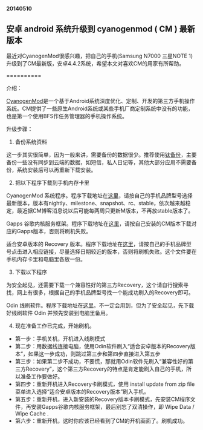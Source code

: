 #### 20140510
## 安卓 android 系统升级到 cyanogenmod ( CM ) 最新版本

最近对CyanogenMod很感兴趣，把自己的手机(Samsung N7000 三星NOTE 1)升级到了CM最新版，安卓4.4.2系统，希望本文对喜欢CM的用家有所帮助。

==========

介绍：

[CyanogenMod][1]是一个基于Android系统深度优化、定制、开发的第三方手机操作系统。CM提供了一些原生Android系统或某些手机厂商定制系统中没有的功能，也是第一个使用BFS作任务管理器的手机操作系统。

升级步骤：

1. 备份系统资料

这一步其实很简单，因为一般来讲，需要备份的数据很少。推荐使用[钛备份][2]，主要备份一些没有同步到云端的数据，如短信，私人日记等，其他大部分应用不需要备份，系统安装后可以再重新下载安装。

2. 把以下程序下载到手机内存卡里

CyanogenMod 系统程序。程序下载地址在[这里][3]，请按自己的手机品牌型号选择最新版本，版本有nightly、milestone、snapshot、rc、stable，依次越来越稳定，最近据CM博客消息说以后可能每两周只更新M版本，不再放stable版本了。

Gapps 谷歌内核服务框架。程序下载地址在[这里][4]，请按自己安装的CM版本下载对应的Gapps版本，否则将刷机失败。

适合安卓版本的 Recovery 版本。程序下载地址在[这里][5]，请按自己的手机品牌型号点击进入相应链接，尽量选择日期较近的版本，否则将刷机失败。这个文件要在手机内存卡里和电脑里各放一份。

3. 下载以下程序

为安全起见，还需要下载一个兼容性好的第三方Recovery，这个请自行搜索寻找，网上有很多，根据自己的手机品牌型号找一个能成功刷入的Recovery即可。

Odin 线刷软件。程序下载地址在[这里][6]。不一定会用到，但为了安全起见，先下载好线刷软件 Odin 并预先安装到电脑里备用。

4. 现在准备工作已完成，开始刷机。

+ 第一步：手机关机，开机进入线刷模式 
+ 第二步：用数据线连接电脑，使用Odin软件刷入“适合安卓版本的Recovery版本”，如果这一步成功，则跳过第三步和第四步直接进入第五步 
+ 第三步：如果第二步不成功，不要慌，那就用Odin软件先刷入“兼容性好的第三方Recovery”，这个第三方Recovery的特点是肯定能刷入自己的手机，所以准备工作要做好。 
+ 第四步：重新开机进入Recovery卡刷模式，使用 install update from zip file 菜单进入选择“适合安卓版本的Recovery版本”刷入手机。 
+ 第五步：重新开机，进入新安装的Recovery版本卡刷模式，先安装CM程序文件，再安装Gapps谷歌内核服务框架，最后别忘了双清操作，即 Wipe Data / Wipe Cache .
+ 第六步：重新开机，这时你应该已经看到了CM的开机画面了。刷机成功。

[1]:http://www.cyanogenmod.org/ (cyanogenmod)
[2]:http://www.wandoujia.com/apps/com.keramidas.TitaniumBackup (钛备份)
[3]:http://download.cyanogenmod.org/ (download cyanogenmod)
[4]:http://www.teamandroid.com/gapps/ (Google Gapps)
[5]:http://goo.im/devs/philz_touch/CWM_Advanced_Edition (PhilZ Touch Recovery)
[6]:http://odindownload.com/ (Download Odin)

